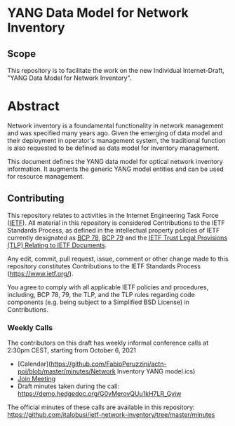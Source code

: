 # YANG Data Model for Network Inventory

## Scope

This repository is to facilitate the work on the new Individual Internet-Draft, "YANG Data Model for Network Inventory".

# Abstract

   Network inventory is a foundamental functionality in network management
   and was specified many years ago. Given the emerging of data model and 
   their deployment in operator's management system, the traditional function
   is also requested to be defined as data model for inventory management. 

   This document defines the YANG data model for optical network inventory
   information. It augments the generic YANG model entities and can be used
   for resource management. 

## Contributing

This repository relates to activities in the Internet Engineering Task Force
([IETF](https://www.ietf.org/)). All material in this repository is considered
Contributions to the IETF Standards Process, as defined in the intellectual
property policies of IETF currently designated as
[BCP 78](https://www.rfc-editor.org/info/bcp78),
[BCP 79](https://www.rfc-editor.org/info/bcp79) and the
[IETF Trust Legal Provisions (TLP) Relating to IETF Documents](http://trustee.ietf.org/trust-legal-provisions.html).

Any edit, commit, pull request, issue, comment or other change made to this
repository constitutes Contributions to the IETF Standards Process
(https://www.ietf.org/).

You agree to comply with all applicable IETF policies and procedures, including,
BCP 78, 79, the TLP, and the TLP rules regarding code components (e.g. being
subject to a Simplified BSD License) in Contributions.

### Weekly Calls

The contributors on this draft has weekly informal conference calls at 2:30pm CEST, starting from October 6, 2021
- [Calendar](https://github.com/FabioPeruzzini/actn-poi/blob/master/minutes/Network Inventory YANG model.ics)
- [Join Meeting](https://nokiameetings.webex.com/join/sergio.belotti)
- Draft minutes taken during the call: https://demo.hedgedoc.org/G0vMerovQUu1kH7LR_Gyiw

The official minutes of these calls are available in this repository: https://github.com/italobusi/ietf-network-inventory/tree/master/minutes
